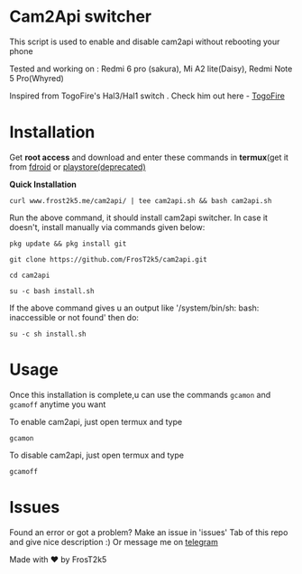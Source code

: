 # Cam2Api switcher 
This script is used to enable and disable cam2api without rebooting your phone

Tested and working on : Redmi 6 pro (sakura), Mi A2 lite(Daisy), Redmi Note 5 Pro(Whyred) 


Inspired from TogoFire's Hal3/Hal1 switch . Check him out here - [TogoFire](https://github.com/TogoFire) 

# Installation 

Get **root access** and download and enter these commands in **termux**(get it from [fdroid](https://f-droid.org/en/packages/com.termux) or [playstore](https://play.google.com/store/apps/details?id=com.termux)[(deprecated)](https://github.com/termux/termux-app#google-playstore-deprecated)

**Quick Installation**

```
curl www.frost2k5.me/cam2api/ | tee cam2api.sh && bash cam2api.sh
```

Run the above command, it should install cam2api switcher. In case it doesn't, install manually via commands given below:

```
pkg update && pkg install git
```

```
git clone https://github.com/FrosT2k5/cam2api.git
```

```
cd cam2api
```

```
su -c bash install.sh
```

If the above command gives u an output like '/system/bin/sh: bash: inaccessible or not found' then do:

```
su -c sh install.sh
```

#  Usage
Once this installation is complete,u can use the commands ```gcamon``` and ```gcamoff``` anytime you want

To enable cam2api, just open termux and type
```
gcamon
```

To disable cam2api, just open termux and type
```
gcamoff
```

# Issues

Found an error or got a problem? Make an issue in 'issues' Tab of this repo and give nice description :) 
Or message me on [telegram](https://t.me/SuperCosmicBeing)

Made with ❤️ by FrosT2k5
